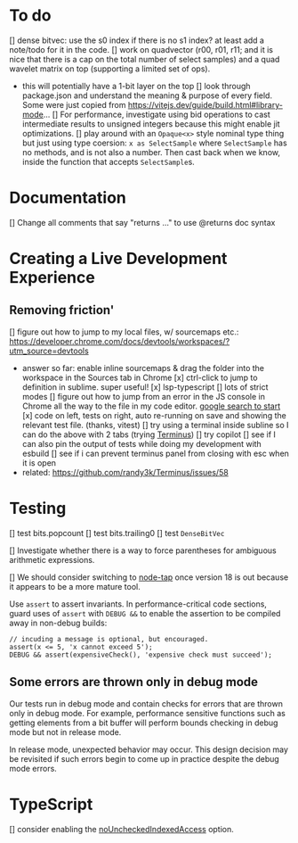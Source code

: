 # To do
[] dense bitvec: use the s0 index if there is no s1 index? at least add a note/todo for it in the code.
[] work on quadvector (r00, r01, r11; and it is nice that there is a cap on the total number of select samples) and a quad wavelet matrix on top (supporting a limited set of ops).
   - this will potentially have a 1-bit layer on the top
[] look through package.json and understand the meaning & purpose of every field. Some were just copied from https://vitejs.dev/guide/build.html#library-mode...
[] For performance, investigate using bid operations to cast intermediate results to unsigned integers because this might enable jit optimizations.
[] play around with an `Opaque<x>` style nominal type thing but just using type coersion: `x as SelectSample` where `SelectSample` has no methods, and is not also a number. Then cast back when we know, inside the function that accepts `SelectSample`s.

# Documentation
[] Change all comments that say "returns ..." to use @returns doc syntax

# Creating a Live Development Experience
## Removing friction'

[] figure out how to jump to my local files, w/ sourcemaps etc.: https://developer.chrome.com/docs/devtools/workspaces/?utm_source=devtools
  - answer so far: enable inline sourcemaps & drag the folder into the workspace in the Sources tab in Chrome
[x] ctrl-click to jump to definition in sublime. super useful!
[x] lsp-typescript
[] lots of strict modes
[] figure out how to jump from an error in the JS console in Chrome all the way to the file in my code editor. [google search to start](https://www.google.com/search?q=chrome+dev+tools+open+local+code+source+)
[x] code on left, tests on right, auto re-running on save and showing the relevant test file. (thanks, vitest)
[] try using a terminal inside subline so I can do the above with 2 tabs (trying [Terminus](https://github.com/randy3k/Terminus))
[] try copilot
[] see if I can also pin the output of tests while doing my development with esbuild
[] see if i can prevent terminus panel from closing with esc when it is open
   - related: https://github.com/randy3k/Terminus/issues/58


# Testing

[] test bits.popcount
[] test bits.trailing0
[] test `DenseBitVec`

[] Investigate whether there is a way to force parentheses for ambiguous arithmetic expressions.

[] We should consider switching to [node-tap](https://node-tap.org/) once version 18 is out because it appears to be a more mature tool.

Use `assert` to assert invariants. In performance-critical code sections, guard uses of `assert` with `DEBUG &&` to enable the assertion to be compiled away in non-debug builds:

```
// incuding a message is optional, but encouraged.
assert(x <= 5, 'x cannot exceed 5');
DEBUG && assert(expensiveCheck(), 'expensive check must succeed');
```

## Some errors are thrown only in debug mode

Our tests run in debug mode and contain checks for errors that are thrown only in debug mode. For example, performance sensitive functions such as getting elements from a bit buffer will perform bounds checking in debug mode but not in release mode. 

In release mode, unexpected behavior may occur. This design decision may be revisited if such errors begin to come up in practice despite the debug mode errors.


# TypeScript

[] consider enabling the [noUncheckedIndexedAccess](https://www.typescriptlang.org/tsconfig#noUncheckedIndexedAccess) option.